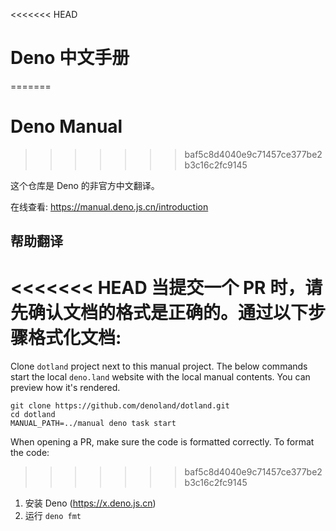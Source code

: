 <<<<<<< HEAD
# Deno 中文手册
=======
# Deno Manual
>>>>>>> baf5c8d4040e9c71457ce377be2b3c16c2fc9145

这个仓库是 Deno 的非官方中文翻译。

在线查看: https://manual.deno.js.cn/introduction

## 帮助翻译

<<<<<<< HEAD
当提交一个 PR 时，请先确认文档的格式是正确的。通过以下步骤格式化文档:
=======
Clone `dotland` project next to this manual project. The below commands start
the local `deno.land` website with the local manual contents. You can preview
how it's rendered.

```
git clone https://github.com/denoland/dotland.git
cd dotland
MANUAL_PATH=../manual deno task start
```

When opening a PR, make sure the code is formatted correctly. To format the
code:
>>>>>>> baf5c8d4040e9c71457ce377be2b3c16c2fc9145

1. 安装 Deno (https://x.deno.js.cn)
2. 运行 `deno fmt`

